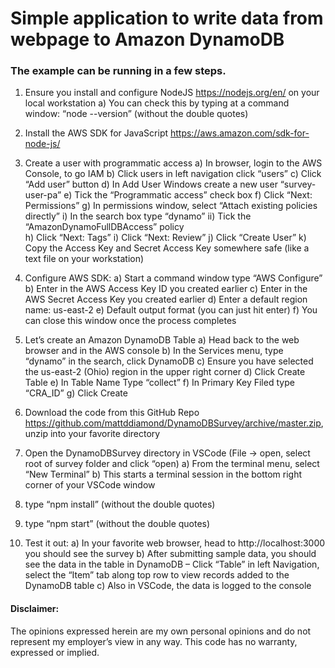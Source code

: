 # Simple application to write data from webpage to Amazon DynamoDB 
### The example can be running in a few steps. 
1)	Ensure you install and configure NodeJS https://nodejs.org/en/ on your local workstation 
    a)	You can check this by typing at a command window: “node --version” (without the double quotes)
2)	Install the AWS SDK for JavaScript https://aws.amazon.com/sdk-for-node-js/ 
3)	Create a user with programmatic access
   a)	In browser, login to the AWS Console, to go IAM
   b)	Click users in left navigation click “users”
   c)	Click “Add user” button 
   d)	In Add User Windows create a new user “survey-user-pa” 
   e)	Tick the “Programmatic access” check box
   f)	Click “Next: Permissions”
   g)	In permissions window, select “Attach existing policies directly”
      i)	In the search box type “dynamo”
    ii)	Tick the “AmazonDynamoFullDBAccess” policy  
   h)	Click “Next: Tags”
        i)	Click “Next: Review”
   j)	 Click “Create User”
   k)	Copy the Access Key and Secret Access Key somewhere safe (like a text file on your workstation) 
4)	Configure AWS SDK: 
   a)	Start a command window type “AWS Configure”
    b)	Enter in the AWS Access Key ID you created earlier
    c)	Enter in the AWS Secret Access Key you created earlier
    d)	Enter a default region name: us-east-2
    e)	Default output format (you can just hit enter)
    f)	You can close this window once the process completes
5)	Let’s create an Amazon DynamoDB Table
    a)	Head back to the web browser and in the AWS console 
    b)	In the Services menu, type “dynamo” in the search, click DynamoDB
    c)	Ensure you have selected the us-east-2 (Ohio) region in the upper right corner
    d)	Click Create Table
    e)	In Table Name Type “collect”
    f)	In Primary Key Filed type “CRA_ID”
    g)	Click Create
6)	Download the code from this GitHub Repo https://github.com/mattddiamond/DynamoDBSurvey/archive/master.zip, unzip into your favorite directory
7)	Open the DynamoDBSurvey directory in VSCode (File → open, select root of survey folder and click “open)
    a)	From the terminal menu, select “New Terminal”
    b)	This starts a terminal session in the bottom right corner of your VSCode window
8)	type “npm install” (without the double quotes)
9)	type “npm start” (without the double quotes)  

10)	Test it out:
    a)	In your favorite web browser, head to http://localhost:3000 you should see the survey 
    b)	After submitting sample data, you should see the data in the table in DynamoDB – Click “Table” in left Navigation, select the “Item” tab along top row to view records added to the DynamoDB table
    c)	Also in VSCode, the data is logged to the console

#### Disclaimer: 
The opinions expressed herein are my own personal opinions and do not represent my employer’s view in any way. This code has no warranty, expressed or implied.